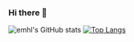 ### Hi there 👋

![emhl's GitHub stats](https://github-readme-stats.vercel.app/api?username=emhl&count_private=true&show_icons=true&theme=dark)
[![Top Langs](https://github-readme-stats.vercel.app/api/top-langs/?username=emhl&layout=compact&count_private&theme=dark)](https://github.com/anuraghazra/github-readme-stats)



<!--
**emhl/emhl** is a ✨ _special_ ✨ repository because its `README.md` (this file) appears on your GitHub profile.

Here are some ideas to get you started:

- 🔭 I’m currently working on ...
- 🌱 I’m currently learning ...
- 👯 I’m looking to collaborate on ...
- 🤔 I’m looking for help with ...
- 💬 Ask me about ...
- 📫 How to reach me: ...
- 😄 Pronouns: ...
- ⚡ Fun fact: ...
-->
